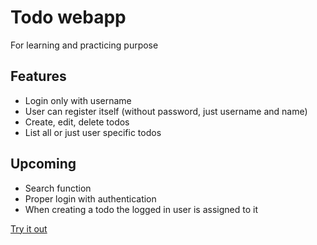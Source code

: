 # Todo webapp
For learning and practicing purpose

## Features
* Login only with username
* User can register itself (without password, just username and name)
* Create, edit, delete todos
* List all or just user specific todos

## Upcoming
* Search function
* Proper login with authentication
* When creating a todo the logged in user is assigned to it 

[Try it out](https://to-do-webapp.herokuapp.com)

